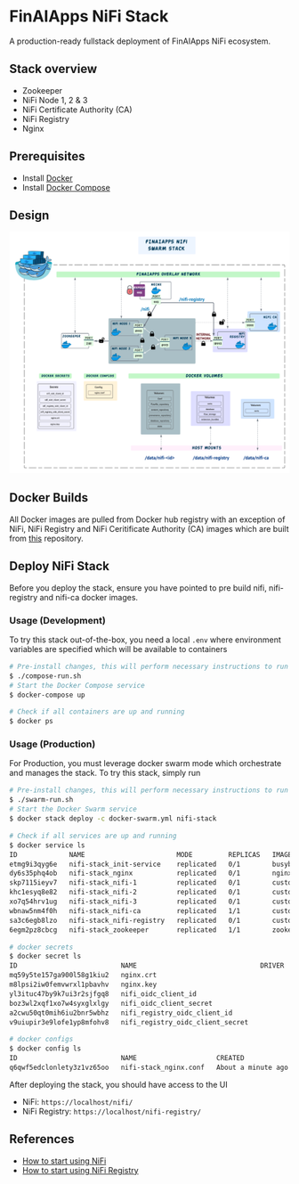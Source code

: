 # FinAIApps NiFi Stack
A production-ready fullstack deployment of FinAIApps NiFi ecosystem. 

## Stack overview

* Zookeeper
* NiFi Node 1, 2 & 3
* NiFi Certificate Authority (CA)
* NiFi Registry
* Nginx

## Prerequisites
* Install [Docker](https://www.docker.com/)
* Install [Docker Compose](https://docs.docker.com/compose/install/)

## Design
![Low Level Design](./design/low-level.png)

## Docker Builds
All Docker images are pulled from Docker hub registry with an exception of NiFi, NiFi Registry and NiFi Ceritificate Authority (CA) images which are built from [this](https://github.com/Fin-AXS/nifi-docker-build) repository.

## Deploy NiFi Stack
Before you deploy the stack, ensure you have pointed to pre build nifi, nifi-registry and nifi-ca docker images.

### Usage (Development)
To try this stack out-of-the-box, you need a local `.env` where environment variables are specified which will be available to containers

```bash
# Pre-install changes, this will perform necessary instructions to run our compose services 
$ ./compose-run.sh
# Start the Docker Compose service
$ docker-compose up
```

```bash
# Check if all containers are up and running
$ docker ps
```

### Usage (Production)
For Production, you must leverage docker swarm mode which orchestrate and manages the stack. To try this stack, simply run

```bash
# Pre-install changes, this will perform necessary instructions to run our swarm services such as creating secrets
$ ./swarm-run.sh
# Start the Docker Swarm service
$ docker stack deploy -c docker-swarm.yml nifi-stack
```

```bash
# Check if all services are up and running
$ docker service ls
ID             NAME                       MODE         REPLICAS   IMAGE                    PORTS
etmg9i3qyg6e   nifi-stack_init-service    replicated   0/1        busybox:latest
dy6s35phq4ob   nifi-stack_nginx           replicated   0/1        nginx:1.21.6             *:80->80/tcp, *:443->443/tcp
skp7115ieyv7   nifi-stack_nifi-1          replicated   0/1        custom-nifi:latest       *:30003->8443/tcp
khc1esyq8e82   nifi-stack_nifi-2          replicated   0/1        custom-nifi:latest       *:30004->8443/tcp
xo7q54hrv1ug   nifi-stack_nifi-3          replicated   0/1        custom-nifi:latest       *:30000->8443/tcp
wbnaw5nm4f0h   nifi-stack_nifi-ca         replicated   1/1        custom-toolkit:latest    *:30001->9999/tcp
sa3c6egb8lzo   nifi-stack_nifi-registry   replicated   0/1        custom-registry:latest   *:18443->18443/tcp
6egm2pz8cbcg   nifi-stack_zookeeper       replicated   1/1        zookeeper:3.6.2          *:30002->2181/tcp
```

```bash
# docker secrets
$ docker secret ls
ID                          NAME                               DRIVER    CREATED          UPDATED
mq59y5te157ga900l58g1kiu2   nginx.crt                                    22 seconds ago   22 seconds ago
m8lpsi2iw0femvwrxl1pbavhv   nginx.key                                    22 seconds ago   22 seconds ago
yl3ituc47by9k7ui3r2sjfgq8   nifi_oidc_client_id                          22 seconds ago   22 seconds ago
boz3wl2xqf1xo7w4syxglxlgy   nifi_oidc_client_secret                      21 seconds ago   21 seconds ago
a2cwu50qt0mih6iu2bnr5wbhz   nifi_registry_oidc_client_id                 21 seconds ago   21 seconds ago
v9uiupir3e9lofe1yp8mfohv8   nifi_registry_oidc_client_secret             21 seconds ago   21 seconds ago
```

```bash
# docker configs
$ docker config ls
ID                          NAME                    CREATED              UPDATED
q6qwf5edclonlety3z1vz65oo   nifi-stack_nginx.conf   About a minute ago   About a minute ago
```

After deploying the stack, you should have access to the UI
- NiFi: `https://localhost/nifi/`
- NiFi Registry: `https://localhost/nifi-registry/`


## References

- [How to start using NiFi](https://nifi.apache.org/docs/nifi-docs/html/administration-guide.html#how-to-install-and-start-nifi)
- [How to start using NiFi Registry](https://nifi.apache.org/docs/nifi-registry-docs/html/administration-guide.html#how-to-install-and-start-nifi-registry)